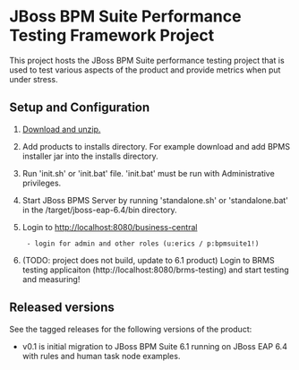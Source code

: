 JBoss BPM Suite Performance Testing Framework Project
=====================================================

This project hosts the JBoss BPM Suite performance testing project that is used to test various aspects of the product and
provide metrics when put under stress.


Setup and Configuration
-----------------------
1. [Download and unzip.](https://github.com/eschabell/jboss-bpms-performance-testing-framework/archive/master.zip)

2. Add products to installs directory. For example download and add BPMS installer jar into the installs directory.

3. Run 'init.sh' or 'init.bat' file. 'init.bat' must be run with Administrative privileges.

4. Start JBoss BPMS Server by running 'standalone.sh' or 'standalone.bat' in the <path-to-project>/target/jboss-eap-6.4/bin
	 directory.

5. Login to [http://localhost:8080/business-central](http://localhost:8080/business-central)

    ```
     - login for admin and other roles (u:erics / p:bpmsuite1!)
    ```

7. (TODO: project does not build, update to 6.1 product) Login to BRMS testing applicaiton (http://localhost:8080/brms-testing) and start testing and measuring!


Released versions
-----------------
See the tagged releases for the following versions of the product:

- v0.1 is initial migration to JBoss BPM Suite 6.1 running on JBoss EAP 6.4 with rules and human task node examples.

